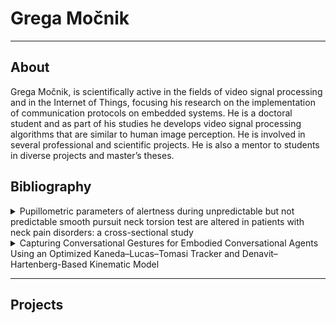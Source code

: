 # Grega Močnik
------------
## About 
Grega Močnik, is scientifically active in the fields of video signal processing and in the Internet of Things, focusing his research on the implementation of communication protocols on embedded systems. He is a doctoral student and as part of his studies he develops video signal processing algorithms that are similar to human image perception. He is involved in several professional and scientific projects. He is also a mentor to students in diverse projects and master’s theses.

## Bibliography
<details>
<summary> Pupillometric parameters of alertness during unpredictable but not predictable smooth pursuit neck torsion test are altered in patients with neck pain disorders: a cross-sectional study </summary>

#### *Pupillometric parameters of alertness during unpredictable but not predictable smooth pursuit neck torsion test are altered in patients with neck pain disorders: a cross-sectional study*
#### Abstract 
> Despite commonly investigated predictable smooth-pursuit neck-torsion tasks (SPNT) in neck pain patients, unpredictable conditions have been seldom investigated but are indicative of preserved oculomotor functions during neck torsion. Although not previously studied, some speculations about compensatory cognitive mechanisms such as increased phasic alertness during unpredictable tasks were suggested. The aim of this study was to investigate eye movement accuracy and pupillometric responses during predictable and unpredictable SPNT test in neck pain patients and asymptomatic controls. Eye movements (gain and SPNT-difference) and pupillometry indicative of tonic (average and relative pupil diameter) and phasic (index of cognitive activity-ICA) alertness were measured in 28 idiopathic neck pain patients and 30 asymptomatic individuals using infrared video-oculography during predictable and unpredictable SPNT test. Gain in unpredictable SPNT test was lower as compared to predictable tasks and presented with similar levels in neutral and neck torsion positions, but not in the predictable SPNT test. ICA was lower during neutral position in all tasks in patients as compared to control group but increased during neck torsion positions in unpredictable tasks. Relative pupil diameters presented with no differences between the groups or neck positions, but the opposite was observed for average pupil diameter. Higher ICA indicates an increase in phasic alertness in neck pain patients despite no alterations in oculomotor control during SPNT test. This is the first study to indicate cognitive deficits in oculomotor task in neck pain patients. The latter could negatively affect other tasks where additional cognitive resources must be involved.
#### Cite: 
> Majcen Rosker, Z., Mocnik, G., Kristjansson, E. et al. Pupillometric parameters of alertness during unpredictable but not predictable smooth pursuit neck torsion test are altered in patients with neck pain disorders: a cross-sectional study. Exp Brain Res 241, 2069–2079 (2023). https://doi.org/10.1007/s00221-023-06648-z
</details>
<details>
<summary> Capturing Conversational Gestures for Embodied Conversational Agents Using an Optimized Kaneda–Lucas–Tomasi Tracker and Denavit–Hartenberg-Based Kinematic Model</summary>

#### *Capturing Conversational Gestures for Embodied Conversational Agents Using an Optimized Kaneda–Lucas–Tomasi Tracker and Denavit–Hartenberg-Based Kinematic Model*

#### Abstract 
> In order to recreate viable and human-like conversational responses, the artificial entity, i.e., an embodied conversational agent, must express correlated speech (verbal) and gestures (non-verbal) responses in spoken social interaction. Most of the existing frameworks focus on intent planning and behavior planning. The realization, however, is left to a limited set of static 3D representations of conversational expressions. In addition to functional and semantic synchrony between verbal and non-verbal signals, the final believability of the displayed expression is sculpted by the physical realization of non-verbal expressions. A major challenge of most conversational systems capable of reproducing gestures is the diversity in expressiveness. In this paper, we propose a method for capturing gestures automatically from videos and transforming them into 3D representations stored as part of the conversational agent’s repository of motor skills. The main advantage of the proposed method is ensuring the naturalness of the embodied conversational agent’s gestures, which results in a higher quality of human-computer interaction. The method is based on a Kanade–Lucas–Tomasi tracker, a Savitzky–Golay filter, a Denavit–Hartenberg-based kinematic model and the EVA framework. Furthermore, we designed an objective method based on cosine similarity instead of a subjective evaluation of synthesized movement. The proposed method resulted in a 96% similarity.

#### Cite: 
> G. Močnik, Z. Kačič, R. Šafarič, and I. Mlakar, “Capturing Conversational Gestures for Embodied Conversational Agents Using an Optimized Kaneda–Lucas–Tomasi Tracker and Denavit–Hartenberg-Based Kinematic Model,” Sensors, vol. 22, no. 21, p. 8318, Oct. 2022, [doi: 10.3390/s22218318](https://www.mdpi.com/1424-8220/22/21/8318)
</details>

---




## Projects


